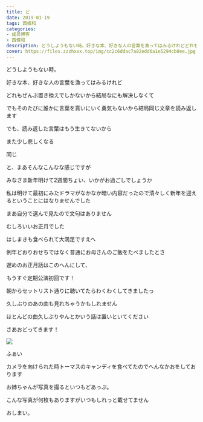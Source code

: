 ```yaml
---
title: ど
date: 2019-01-19
tags: 西條和
categories: 
- 成员博客
- 西條和
description: どうしようもない時。好きな本、好きな人の言葉を漁ってはみるけれどどれもぜんぶ置き換えでしかないから結局なにも解決しな...
cover: https://files.zzzhxxx.top/img/cc2c6ddac7a82edd6a1e5294cb0ee.jpg 
---
```


















どうしようもない時。











好きな本、好きな人の言葉を漁ってはみるけれど











どれもぜんぶ置き換えでしかないから結局なにも解決しなくて











でもそのたびに誰かに言葉を貰いにいく勇気もないから結局同じ文章を読み返します














でも、読み返した言葉はもう生きてないから

また少し悲しくなる













同じ
















と、まあそんなこんなな感じですが











みなさま新年明けて2週間ちょい、いかがお過ごしでしょうか













私は明けて最初にみたドラマがなかなか暗い内容だったので清々しく新年を迎えるということにはなりませんでした











まあ自分で選んで見たので文句はありません











むしろいいお正月でした












はしまきも食べられて大満足ですえへ













例年どおりおせちではなく普通にお母さんのご飯をたべましたとさ















遅めのお正月話はこのへんにして、












もうすぐ定期公演初回です！











朝からセットリスト通りに聴いてたらわくわくしてきましたっ








久しぶりのあの曲も見れちゃうかもしれません










ほとんどの曲久しぶりやんとかいう話は置いといてください













さあおどってきます！











![](https://files.zzzhxxx.top/img/cc2c6ddac7a82edd6a1e5294cb0ee.jpg)






ふぁい









カメラを向けられた時トーマスのキャンディを食べてたのでへんなかおをしております













お姉ちゃんが写真を撮るといつもどあっぷ。








こんな写真が何枚もありますがいつもしれっと載せてません


















おしまい。


